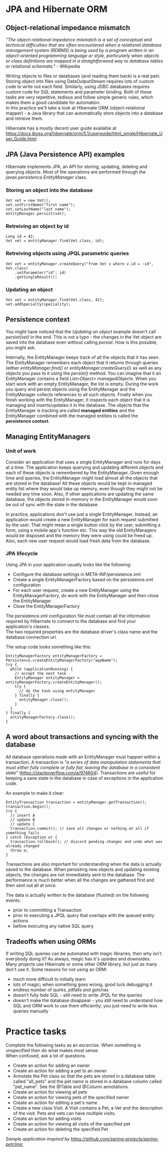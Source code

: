 # JPA and Hibernate ORM

## Object-relational impedance mismatch

*"The object-relational impedance mismatch is a set of conceptual and 
technical difficulties that are often encountered when a relational 
database management system (RDBMS) is being used by a program written 
in an object-oriented programming language or style, particularly when 
objects or class definitions are mapped in a straightforward way to 
database tables or relational schemata."* - Wikipedia

Writing objects to files or databases (and reading them back) is a real pain. 
Storing object into files using DataOutputStream requires lots of custom code to write out each field. 
Similarly, using JDBC databases requires custom code for SQL statements and parameter binding. 
Both of these tasks are very repetitive, tedious and follow simple generic rules, which makes them a good candidate for automation.  
In this practice we'll take a look at Hibernate ORM (object-relational mapper) - a Java library that can automatically store objects into a database and retreive them.

Hibernate has a mostly decent user guide available at 
https://docs.jboss.org/hibernate/orm/5.1/userguide/html_single/Hibernate_User_Guide.html

## JPA (Java Persistence API) examples

Hibernate implements JPA, an API for storing, updating, deleting and querying objects. 
Most of the operations are performed through the *javax.persistence.EntityManager* class. 

### Storing an object into the database

    Vet vet = new Vet();
    vet.setFirstName("first name");
    vet.setLastName("last name");
    entityManager.persist(vet);

### Retreiving an object by id
    
    Long id = 42;
    Vet vet = entityManager.find(Vet.class, id);

### Retreiving objects using JPQL parametric queries

    Vet vet = entityManager.createQuery("from Vet v where v.id = :id", Vet.class)
        .setParameter("id", id)
        .getSingleResult();

### Updating an object

    Vet vet = entityManager.find(Vet.class, 42);
    vet.addSpecialty(speciality);

## Persistence context

You might have noticed that the *Updating an object* example doesn't call *persist(vet)* in the end. 
This is not a typo - the changes in the Vet object are saved into the database even without calling *persist*. 
How is this possible, you might ask. 

Internally, the EntityManager keeps track of all the objects that it has seen. 
The EntityManager remembers each object that it returns through queries (either *entityManager.find()* or *entityManager.createQuery()*) as well as any objects you pass to it using the *persist()* method.
You can imagine that it an EntityManager contains a field *List\<Object\> managedObjects*. 
When you start work with an empty EntityManager, the list is empty. 
During the work you query and persist objects using the EntityManager and the EntityManager collects references to all such objects. 
Finally when you finish working with the EntityManager, it inspects each object that it is managing and inserts/updates it in the database. 
The objects that the EntityManager is tracking are called **managed entities** and the EntityManager combined with the managed entities is called the **persistence context**. 

## Managing EntityManagers

### Unit of work

Consider an application that uses a single EntityManager and runs for days at a time. 
The application keeps querying and updating different objects and each of these objects is remembered by the EntityManager. 
Given enough time and queries, the EntityManager might load almost all the objects that are stored in the database! 
All these objects would be kept in managed entity list where they would take up memory, even though they might not be needed any time soon. 
Also, if other applications are updating the same database, the objects stored in-memory in the EntityManager would soon be out of sync with the state in the database. 

In practice, applications don't use just a single EntityManager. 
Instead, an application would create a new EntityManager for each request submitted by the user. 
That might mean a single button click by the user, submitting a form, using a mobile app's function etc. 
This way the old EntityManagers would be disposed and the memory they were using could be freed up. 
Also, each new user request would load fresh data from the database. 

### JPA lifecycle

Using JPA in your application usually looks like the following:  

+ Configure the database settings in META-INF/persistence.xml
+ Create a single EntityManagerFactory based on the persistence.xml configuration
+ For each user request, create a new EntityManager using the EntityManagerFactory, do work with the EntityManager and then close the EntityManager   
+ Close the EntityManagerFactory

The persistence.xml configuration file must contain all the information required by Hibernate to connect to the database and find your application's classes.  
The two required properties are the database driver's class name and the database connection url. 

The setup code looks something like this: 

    EntityManagerFactory entityManagerFactory = Persistence.createEntityManagerFactory("appName");
    try {
      while (applicationRunning) {
        // accept the next task
        EntityManager entityManager = entityManagerFactory.createEntityManager();
        try {
          // do the task using entityManager
        } finally {
          entityManager.close();
        }
      }
    } finally {
      entityManagerFactory.close();
    }    

## A word about transactions and syncing with the database

All database operations made with an EntityManager must happen within a transaction.
A transaction is *"a series of data manipulation statements that must either fully complete or fully fail, leaving the database in a consistent state"* (https://stackoverflow.com/a/974604).
Transactions are useful for keeping a sane state in the database in case of exceptions in the application code.

An example to make it clear:

    EntityTransaction transaction = entityManager.getTransaction();
    transaction.begin();
    try {
      // insert A
      // update B
      // update C
      transaction.commit(); // save all changes or nothing at all if something fails
    } catch (Exception e) {
      transaction.rollback(); // discard pending changes and undo what was already changed
      throw e;
    }

Transactions are also important for understanding when the data is actually saved to the database. 
When persisting new objects and updating existing objects, the changes are not immediately sent to the database. 
The performance is much better when all the changes are gathered first and then sent out all at once. 

The data is actually written to the database (flushed) on the following events: 

+ prior to committing a Transaction
+ prior to executing a JPQL query that overlaps with the queued entity actions
+ before executing any native SQL query 
        
## Tradeoffs when using ORMs

If writing SQL queries can be automated with magic libraries, then why isn't everybody doing it? 
As always, magic has it's upsides and downsides. 
Many projects use Hibernate or some other ORM library, but just as many don't use it. 
Some reasons for not using an ORM: 

+ much more difficult to initially learn
+ lots of magic; when something goes wrong, good luck debugging it
+ endless number of quirks, pitfalls and gotchas
+ doesn't fully hide SQL - still need to write JPQL for the queries 
+ doesn't make the database disappear - you still need to understand how SQL and ORM work to use them efficiently; you just need to write less queries manually 

# Practice tasks

Complete the following tasks as an excercise. 
When something is unspecified then do what makes most sense.    
When confused, ask a lot of questions. 

+ Create an action for adding an owner
+ Create an action for adding a pet to an owner
+ Annotate the Pet class so that the pets are stored in a database table called "all_pets" and the pet name is stored in a database column called "pet_name". See the @Table and @Column annotations.  
+ Create an action for viewing all pets
+ Create an action for viewing pets of the specified owner
+ Create an action for editing a pet's name
+ Create a new class Visit. A Visit contains a Pet, a Vet and the description of the visit. Pets and vets can have multiple visits. 
+ Create an action for adding visits
+ Create an action for viewing all visits of the specified pet
+ Create an action for deleting the specified Pet

*Sample application inspired by https://github.com/spring-projects/spring-petclinic*
